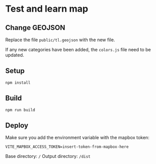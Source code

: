 # Test and learn map

## Change GEOJSON

Replace the file `public/tl.geojson` with the new file.

If any new categories have been added, the `colors.js` file need to be updated.

## Setup

```
npm install
```

## Build

```
npm run build
```

## Deploy

Make sure you add the environment variable with the mapbox token:
```
VITE_MAPBOX_ACCESS_TOKEN=insert-token-from-mapbox-here
```

Base directory: `/`
Output directory: `/dist`
